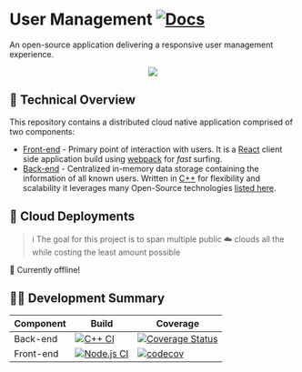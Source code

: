 # User Management [![Docs](https://img.shields.io/badge/API%20Documentation-main-blue)](https://prince-chrismc.github.io/user-management/)

An open-source application delivering a responsive user management experience.

<p align="center">
  <img src="https://raw.githubusercontent.com/prince-chrismc/user-management/main/docs/Screencast-2020-07-18-230754.gif">
</p>

## :microscope: Technical Overview

This repository contains a distributed cloud native application comprised of two components:

* [Front-end](frontend/) - Primary point of interaction with users. It is a [React](https://reactjs.org/) client side application build using [webpack](https://webpack.js.org) for _fast_ surfing.
* [Back-end](backend/) - Centralized in-memory data storage containing the information of all known users. Written in [C++](https://isocpp.org/) for flexibility and scalability it leverages many Open-Source technologies [listed here](backend/conan.lock).

## :rocket: Cloud Deployments

> :information_source: The goal for this project is to span multiple public :cloud: clouds all the while costing the least amount possible

:no_entry_sign: Currently offline!

## :man_scientist: Development Summary

| Component | Build | Coverage |
| --- | --- | --- |
| Back-end | [![C++ CI](https://github.com/prince-chrismc/user-management/workflows/C++%20CI/badge.svg)](https://github.com/prince-chrismc/user-management/actions?query=workflow%3A%22C%2B%2B+CI%22)| [![Coverage Status](https://coveralls.io/repos/github/prince-chrismc/user-management/badge.svg?branch=main)](https://coveralls.io/github/prince-chrismc/user-management?branch=main) |
| Front-end | [![Node.js CI](https://github.com/prince-chrismc/user-management/workflows/Node.js%20CI/badge.svg)](https://github.com/prince-chrismc/user-management/actions?query=workflow%3A%22Node.js+CI%22) | [![codecov](https://img.shields.io/codecov/c/github/prince-chrismc/user-management)](https://codecov.io/gh/prince-chrismc/user-management) |
